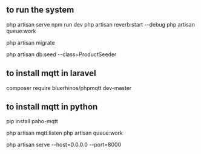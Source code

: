 ## to run the system

php artisan serve
npm run dev
php artisan reverb:start --debug
php artisan queue:work

php artisan migrate

php artisan db:seed --class=ProductSeeder
## to install mqtt in laravel
composer require bluerhinos/phpmqtt dev-master


## to install mqtt in python
pip install paho-mqtt

php artisan mqtt:listen
php artisan queue:work

php artisan serve --host=0.0.0.0 --port=8000

